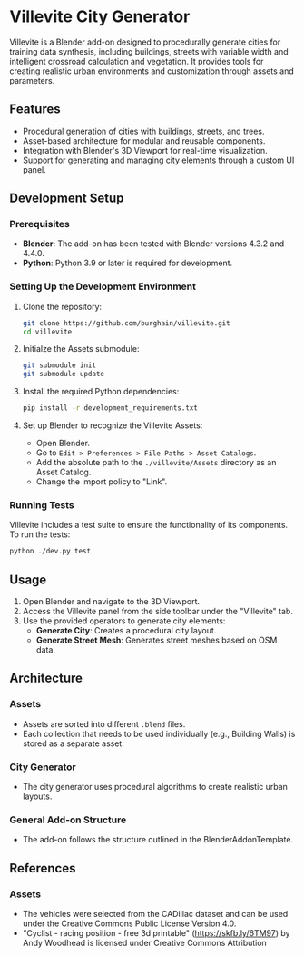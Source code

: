 # Villevite City Generator

Villevite is a Blender add-on designed to procedurally generate cities for training data synthesis, including buildings, streets with variable width and intelligent crossroad calculation and vegetation. It provides tools for creating realistic urban environments and customization through assets and parameters.

## Features

- Procedural generation of cities with buildings, streets, and trees.
- Asset-based architecture for modular and reusable components.
- Integration with Blender's 3D Viewport for real-time visualization.
- Support for generating and managing city elements through a custom UI panel.

## Development Setup

### Prerequisites

- **Blender**: The add-on has been tested with Blender versions 4.3.2 and 4.4.0.
- **Python**: Python 3.9 or later is required for development.

### Setting Up the Development Environment

1. Clone the repository:

   ```bash
   git clone https://github.com/burghain/villevite.git
   cd villevite
   ```

2. Initialze the Assets submodule:
   ```bash
   git submodule init
   git submodule update
   ```

2. Install the required Python dependencies:

   ```bash
   pip install -r development_requirements.txt
   ```

3. Set up Blender to recognize the Villevite Assets:
   - Open Blender.
   - Go to `Edit > Preferences > File Paths > Asset Catalogs`.
   - Add the absolute path to the `./villevite/Assets` directory as an Asset Catalog.
   - Change the import policy to "Link".

### Running Tests

Villevite includes a test suite to ensure the functionality of its components. To run the tests:

  ```bash
  python ./dev.py test
  ```

## Usage

1. Open Blender and navigate to the 3D Viewport.
2. Access the Villevite panel from the side toolbar under the "Villevite" tab.
3. Use the provided operators to generate city elements:
   - **Generate City**: Creates a procedural city layout.
   - **Generate Street Mesh**: Generates street meshes based on OSM data.

## Architecture

### Assets

- Assets are sorted into different `.blend` files.
- Each collection that needs to be used individually (e.g., Building Walls) is stored as a separate asset.

### City Generator

- The city generator uses procedural algorithms to create realistic urban layouts.

### General Add-on Structure

- The add-on follows the structure outlined in the BlenderAddonTemplate.

## References

### Assets

- The vehicles were selected from the CADillac dataset and can be used under the Creative Commons Public License Version 4.0.
- "Cyclist - racing position - free 3d printable" (https://skfb.ly/6TM97) by Andy Woodhead is licensed under Creative Commons Attribution
